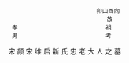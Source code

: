                              卯山酉向
                                故
     孝                         祖
     男                         考
宋     颜                       宋
维                              启
新     氏                       忠
                                老
                                大
                                人
                                之
                                墓
  
  
